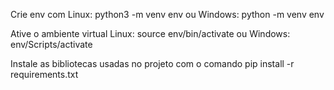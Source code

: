 Crie env com Linux: python3 -m venv env ou Windows: python -m venv env

Ative o ambiente virtual Linux: source env/bin/activate ou Windows: env/Scripts/activate

Instale as bibliotecas usadas no projeto com o comando pip install -r requirements.txt